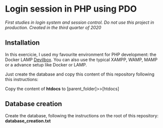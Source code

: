 # Login session in PHP using PDO
*First studies in login system and session control. Do not use this project in production. Created in the third quarter of 2020*


## Installation
In this exercicie, I used my favourite environment for PHP development: the Docker LAMP [Devilbox](https://devilbox.readthedocs.io/). 
You can also use the typical XAMPP, WAMP, MAMP or a advance setup like Docker or LAMP.

Just create the database and copy this content of this repository following this instructions:

Copy the content of **htdocs** to [parent_folder]>>[htdocs]


## Database creation
Create the database, following the instructions on the root of this repository: **database_creation.txt**
